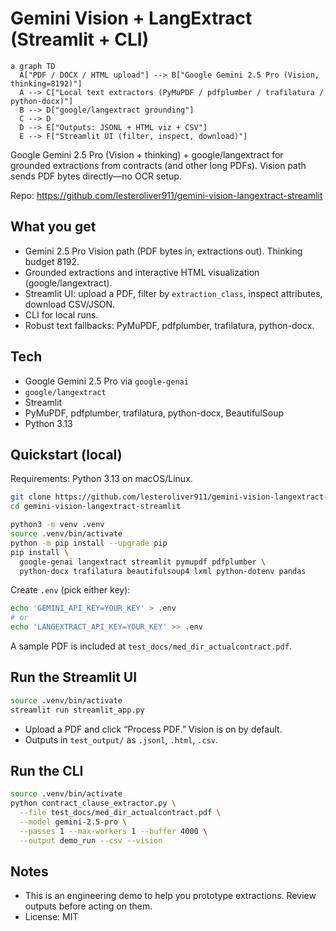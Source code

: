 # Gemini Vision + LangExtract (Streamlit + CLI)

```mermaid
a graph TD
  A["PDF / DOCX / HTML upload"] --> B["Google Gemini 2.5 Pro (Vision, thinking=8192)"]
  A --> C["Local text extractors (PyMuPDF / pdfplumber / trafilatura / python-docx)"]
  B --> D["google/langextract grounding"]
  C --> D
  D --> E["Outputs: JSONL + HTML viz + CSV"]
  E --> F["Streamlit UI (filter, inspect, download)"]
```

Google Gemini 2.5 Pro (Vision + thinking) + google/langextract for grounded extractions from contracts (and other long PDFs). Vision path sends PDF bytes directly—no OCR setup.

Repo: https://github.com/lesteroliver911/gemini-vision-langextract-streamlit

## What you get
- Gemini 2.5 Pro Vision path (PDF bytes in, extractions out). Thinking budget 8192.
- Grounded extractions and interactive HTML visualization (google/langextract).
- Streamlit UI: upload a PDF, filter by `extraction_class`, inspect attributes, download CSV/JSON.
- CLI for local runs.
- Robust text fallbacks: PyMuPDF, pdfplumber, trafilatura, python-docx.

## Tech
- Google Gemini 2.5 Pro via `google-genai`
- `google/langextract`
- Streamlit
- PyMuPDF, pdfplumber, trafilatura, python-docx, BeautifulSoup
- Python 3.13

## Quickstart (local)
Requirements: Python 3.13 on macOS/Linux.

```bash
git clone https://github.com/lesteroliver911/gemini-vision-langextract-streamlit
cd gemini-vision-langextract-streamlit

python3 -m venv .venv
source .venv/bin/activate
python -m pip install --upgrade pip
pip install \
  google-genai langextract streamlit pymupdf pdfplumber \
  python-docx trafilatura beautifulsoup4 lxml python-dotenv pandas
```

Create `.env` (pick either key):
```bash
echo 'GEMINI_API_KEY=YOUR_KEY' > .env
# or
echo 'LANGEXTRACT_API_KEY=YOUR_KEY' >> .env
```

A sample PDF is included at `test_docs/med_dir_actualcontract.pdf`.

## Run the Streamlit UI
```bash
source .venv/bin/activate
streamlit run streamlit_app.py
```
- Upload a PDF and click “Process PDF.” Vision is on by default.
- Outputs in `test_output/` as `.jsonl`, `.html`, `.csv`.

## Run the CLI
```bash
source .venv/bin/activate
python contract_clause_extractor.py \
  --file test_docs/med_dir_actualcontract.pdf \
  --model gemini-2.5-pro \
  --passes 1 --max-workers 1 --buffer 4000 \
  --output demo_run --csv --vision
```

## Notes
- This is an engineering demo to help you prototype extractions. Review outputs before acting on them.
- License: MIT
